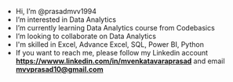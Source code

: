 - Hi, I’m @prasadmvv1994
- I’m interested in Data Analytics
- I’m currently learning Data Analytics course from Codebasics
- I’m looking to collaborate on Data Analytics
- I'm skilled in Excel, Advance Excel, SQL, Power BI, Python
- If you want to reach me, please follow my Linkedin account **https://wwww.linkedin.com/in/mvenkatavaraprasad** and email **mvvprasad10@gmail.com**


<!---
prasadmvv1994/prasadmvv1994 is a ✨ special ✨ repository because its `README.md` (this file) appears on your GitHub profile.
You can click the Preview link to take a look at your changes.
--->
